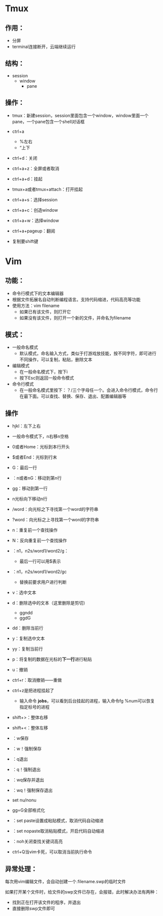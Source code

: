 # Tmux

## 作用：

- 分屏
- terminal连接断开，云端继续运行

## 结构：

- session
  - window
    - pane

## 操作：

- tmux：新建session，session里面包含一个window，window里面一个pane，一个pane包含一个shell对话框
- ctrl+a
  - %左右
  - “上下
- ctrl+d：关闭
- ctrl+a+z：全屏或者取消
- ctrl+a+d：挂起
- tmux+a或者tmux+attach：打开挂起
- ctrl+a+s：选择session
- ctrl+a+c：创造window

- ctrl+a+w：选择window
- ctrl+a+pageup：翻阅
- 复制要shift键



# Vim

## 功能：

- 命令行模式下的文本编辑器
- 根据文件拓展名自动判断编程语言。支持代码缩进，代码高亮等功能
- 使用方法：vim filename
  - 如果已有该文件，则打开它
  - 如果没有该文件，则打开一个新的文件，并命名为filename

## 模式：

- 一般命名模式
  - 默认模式，命名输入方式，类似于打游戏放技能，按不同字符，即可进行不同操作，可以复制，粘贴，删除文本
- 编辑模式
  - 在一般命名模式下，按下i
  - 按下Esc则返回一般命令模式
- 命令行模式
  - 在一般命名模式里按下：？/三个字母任一个。会进入命令行模式，命令行在最下面。可以查找、替换、保存、退出、配置编辑器等

## 操作

- hjkl：左下上右
- 一般命令模式下，n<space>右移n空格
- 0或者Home：光标到本行开头
- $或者End：光标到行末
- G：最后一行
- ：n或者nG：移动到第n行
- gg：移动到第一行
-  n<enter>光标向下移动n行
- /word：向光标之下寻找第一个word的字符串
- ?word：向光标之上寻找第一个word的字符串
- n：重复前一个查找操作
- N：反向重复前一个查找操作
- ：n1，n2s/word1/word2/g：
  - 最后一行可以用$表示
- ：n1，n2s/word1/word2/gc
  - 替换前要求用户进行判断
- v：选中文本
- d：删除选中的文本（这里删除是剪切）
  - ggndd
  - ggdG
- dd：删除当前行
- y：复制选中文本
- yy：复制当前行
- p：将复制的数据在光标的**下一行**进行粘贴
- u：撤销
- ctrl+r：取消撤销——重做
- ctrl+z是把进程挂起了
  - 输入命令 **jobs**，可以看到后台挂起的进程，输入命令fg %num可以恢复指定标号的进程
- shift+>：整体右移
- shift+<：整体左移
- ：w保存
- ：w！强制保存
-  ：q退出
- ：q！强制退出
- ：wq保存并退出
- ：wq！强制保存退出

- set nu/nonu
- gg=G全部格式化
- ：set paste设置成粘贴模式，取消代码自动缩进
- ：set nopaste取消粘贴模式，开启代码自动缩进
- ：noh关闭查找关键词高亮
- ctrl+Q当vim卡死，可以取消当前执行命令

## 异常处理：

每次用vim编辑文件，会自动创建一个.filename.swp的临时文件

如果打开某个文件时，给文件的swp文件已存在，会报错，此时解决办法有两种：

- 找到正在打开该文件的程序，并退出
- 直接删除swp文件即可

